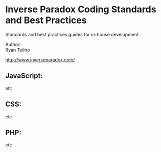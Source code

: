 # Inverse Paradox Coding Standards and Best Practices

Standards and best practices guides for in-house development.

Author:  
Ryan Tulino

<http://www.inverseparadox.com/>

## JavaScript:

etc

## CSS:

etc

## PHP:

etc
